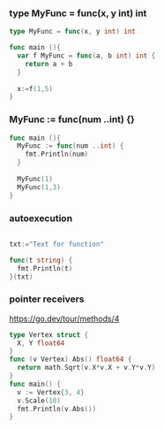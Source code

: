 ### type MyFunc = func(x, y int) int 
```go
type MyFunc = func(x, y int) int 

func main (){
  var f MyFunc = func(a, b int) int {
    return a + b
  }
  
  x:=f(1,5)
}
```

### MyFunc := func(num ..int) {}
```go
func main (){
  MyFunc := func(num ..int) {
    fmt.Println(num)
  }
  
  MyFunc(1)
  MyFunc(1,3)
}
```

### autoexecution
```go

txt:="Text for function"

func(t string) {
  fmt.Println(t)
}(txt)
```

### pointer receivers 
https://go.dev/tour/methods/4
```go
type Vertex struct {
  X, Y float64
}
func (v Vertex) Abs() float64 {
  return math.Sqrt(v.X*v.X + v.Y*v.Y)
}
func main() {
  v := Vertex{3, 4}
  v.Scale(10)
  fmt.Println(v.Abs())
}
```

